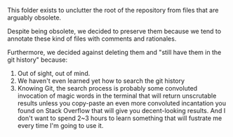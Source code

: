This folder exists to unclutter the root of the repository 
from files that are arguably obsolete.

Despite being obsolete, we decided to preserve them because we tend to
annotate these kind of files with comments and rationales.

Furthermore, we decided against deleting them and "still have them in the
git history" because:
1. Out of sight, out of mind.
1. We haven't even learned yet how to search the git history
1. Knowing Git, the search process is probably some convoluted invocation of 
magic words in the terminal that will return unscrutable results unless you
copy-paste an even more convoluted incantation you found on Stack Overflow
that will give you decent-looking results. And I don't want to spend 2~3 hours
to learn something that will fustrate me every time I'm going to use it.